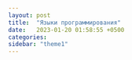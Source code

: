 ```yaml
---
layout: post
title:  "Языки программирования"
date:   2023-01-20 01:58:55 +0500
categories:
sidebar: "theme1"
---
```


